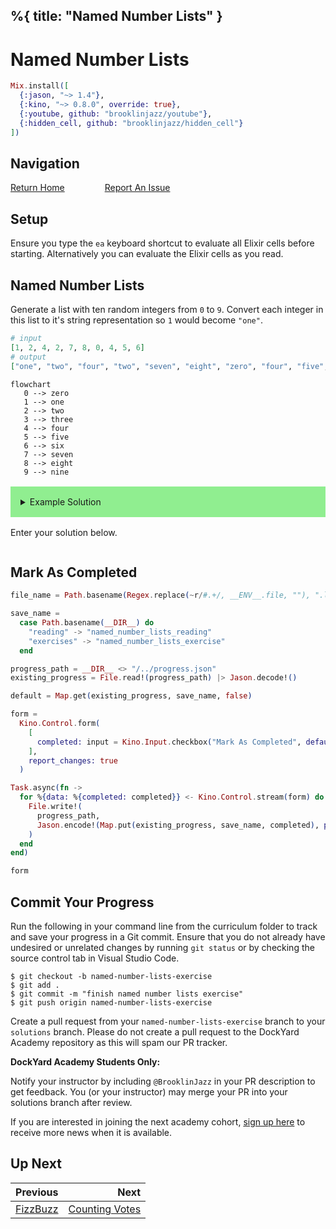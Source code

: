 %{
  title: "Named Number Lists"
}
---
# Named Number Lists

```elixir
Mix.install([
  {:jason, "~> 1.4"},
  {:kino, "~> 0.8.0", override: true},
  {:youtube, github: "brooklinjazz/youtube"},
  {:hidden_cell, github: "brooklinjazz/hidden_cell"}
])
```

## Navigation

[Return Home](../start.livemd)<span style="padding: 0 30px"></span>
[Report An Issue](https://github.com/DockYard-Academy/beta_curriculum/issues/new?assignees=&labels=&template=issue.md&title=)

## Setup

Ensure you type the `ea` keyboard shortcut to evaluate all Elixir cells before starting. Alternatively you can evaluate the Elixir cells as you read.

## Named Number Lists

Generate a list with ten random integers from `0` to `9`. Convert each integer in this list to it's string representation so `1` would become `"one"`.

<!-- livebook:{"force_markdown":true} -->

```elixir
# input
[1, 2, 4, 2, 7, 8, 0, 4, 5, 6]
# output
["one", "two", "four", "two", "seven", "eight", "zero", "four", "five", "six"]
```

<!-- livebook:{"break_markdown":true} -->

```mermaid
flowchart
   0 --> zero
   1 --> one
   2 --> two
   3 --> three
   4 --> four
   5 --> five
   6 --> six
   7 --> seven
   8 --> eight
   9 --> nine
```

<!-- livebook:{"break_markdown":true} -->

<details style="background-color: lightgreen; padding: 1rem; margin: 1rem 0;">
  <summary>Example Solution</summary>

  ```elixir
  random_integers = Enum.map(1..10, fn _ -> Enum.random(0..9) end)

  Enum.map(random_integers, fn integer ->
    case integer do
      0 -> "zero"
      1 -> "one"
      2 -> "two"
      3 -> "three"
      4 -> "four"
      5 -> "five"
      6 -> "six"
      7 -> "seven"
      8 -> "eight"
      9 -> "nine"
    end
  end)
  ```
</details>

Enter your solution below.

```elixir

```

## Mark As Completed

<!-- livebook:{"attrs":{"source":"file_name = Path.basename(Regex.replace(~r/#.+/, __ENV__.file, \"\"), \".livemd\")\n\nsave_name =\n  case Path.basename(__DIR__) do\n    \"reading\" -> \"named_number_lists_reading\"\n    \"exercises\" -> \"named_number_lists_exercise\"\n  end\n\nprogress_path = __DIR__ <> \"/../progress.json\"\nexisting_progress = File.read!(progress_path) |> Jason.decode!()\n\ndefault = Map.get(existing_progress, save_name, false)\n\nform =\n  Kino.Control.form(\n    [\n      completed: input = Kino.Input.checkbox(\"Mark As Completed\", default: default)\n    ],\n    report_changes: true\n  )\n\nTask.async(fn ->\n  for %{data: %{completed: completed}} <- Kino.Control.stream(form) do\n    File.write!(\n      progress_path,\n      Jason.encode!(Map.put(existing_progress, save_name, completed), pretty: true)\n    )\n  end\nend)\n\nform","title":"Track Your Progress"},"chunks":null,"kind":"Elixir.HiddenCell","livebook_object":"smart_cell"} -->

```elixir
file_name = Path.basename(Regex.replace(~r/#.+/, __ENV__.file, ""), ".livemd")

save_name =
  case Path.basename(__DIR__) do
    "reading" -> "named_number_lists_reading"
    "exercises" -> "named_number_lists_exercise"
  end

progress_path = __DIR__ <> "/../progress.json"
existing_progress = File.read!(progress_path) |> Jason.decode!()

default = Map.get(existing_progress, save_name, false)

form =
  Kino.Control.form(
    [
      completed: input = Kino.Input.checkbox("Mark As Completed", default: default)
    ],
    report_changes: true
  )

Task.async(fn ->
  for %{data: %{completed: completed}} <- Kino.Control.stream(form) do
    File.write!(
      progress_path,
      Jason.encode!(Map.put(existing_progress, save_name, completed), pretty: true)
    )
  end
end)

form
```

## Commit Your Progress

Run the following in your command line from the curriculum folder to track and save your progress in a Git commit.
Ensure that you do not already have undesired or unrelated changes by running `git status` or by checking the source control tab in Visual Studio Code.

```
$ git checkout -b named-number-lists-exercise
$ git add .
$ git commit -m "finish named number lists exercise"
$ git push origin named-number-lists-exercise
```

Create a pull request from your `named-number-lists-exercise` branch to your `solutions` branch.
Please do not create a pull request to the DockYard Academy repository as this will spam our PR tracker.

**DockYard Academy Students Only:**

Notify your instructor by including `@BrooklinJazz` in your PR description to get feedback.
You (or your instructor) may merge your PR into your solutions branch after review.

If you are interested in joining the next academy cohort, [sign up here](https://academy.dockyard.com/) to receive more news when it is available.

## Up Next

| Previous                                 | Next                                                 |
| ---------------------------------------- | ---------------------------------------------------: |
| [FizzBuzz](../exercises/fizzbuzz.livemd) | [Counting Votes](../exercises/counting_votes.livemd) |

